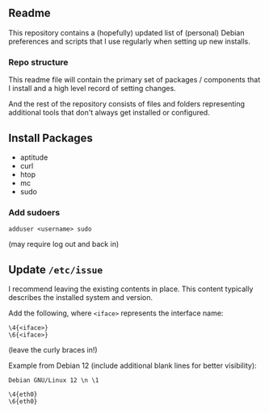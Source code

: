 ## Readme

This repository contains a (hopefully) updated list of (personal) Debian preferences and scripts that I use regularly when setting up new installs.

### Repo structure

This readme file will contain the primary set of packages / components that I install and a high level record of setting changes.

And the rest of the repository consists of files and folders representing additional tools that don't always get installed or configured.

## Install Packages

- aptitude
- curl
- htop
- mc
- sudo

### Add sudoers

```
adduser <username> sudo
```
(may require log out and back in)

## Update `/etc/issue`

I recommend leaving the existing contents in place. This content typically describes the installed system and version.

Add the following, where `<iface>` represents the interface name:
```
\4{<iface>}
\6{<iface>}
```
(leave the curly braces in!)

Example from Debian 12 (include additional blank lines for better visibility):
```
Debian GNU/Linux 12 \n \1

\4{eth0}
\6{eth0}


```
